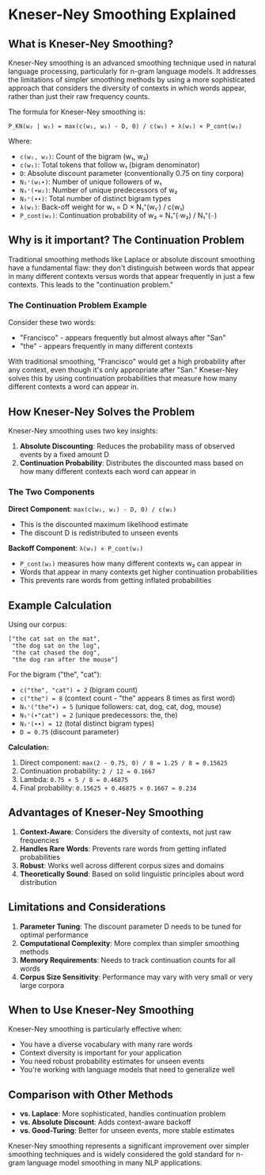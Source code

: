 # Kneser-Ney Smoothing Explained

## What is Kneser-Ney Smoothing?

Kneser-Ney smoothing is an advanced smoothing technique used in natural language processing, particularly for n-gram language models. It addresses the limitations of simpler smoothing methods by using a more sophisticated approach that considers the diversity of contexts in which words appear, rather than just their raw frequency counts.

The formula for Kneser-Ney smoothing is:

    P_KN(w₂ | w₁) = max(c(w₁, w₂) - D, 0) / c(w₁) + λ(w₁) × P_cont(w₂)

Where:
- `c(w₁, w₂)`: Count of the bigram (w₁, w₂)
- `c(w₁)`: Total tokens that follow w₁ (bigram denominator)
- `D`: Absolute discount parameter (conventionally 0.75 on tiny corpora)
- `N₁⁺(w₁∙)`: Number of unique followers of w₁
- `N₁⁺(∙w₂)`: Number of unique predecessors of w₂
- `N₁⁺(∙∙)`: Total number of distinct bigram types
- `λ(w₁)`: Back-off weight for w₁ = D × N₁⁺(w₁∙) / c(w₁)
- `P_cont(w₂)`: Continuation probability of w₂ = N₁⁺(∙w₂) / N₁⁺(∙∙)

## Why is it important? The Continuation Problem

Traditional smoothing methods like Laplace or absolute discount smoothing have a fundamental flaw: they don't distinguish between words that appear in many different contexts versus words that appear frequently in just a few contexts. This leads to the "continuation problem."

### The Continuation Problem Example

Consider these two words:
- "Francisco" - appears frequently but almost always after "San"
- "the" - appears frequently in many different contexts

With traditional smoothing, "Francisco" would get a high probability after any context, even though it's only appropriate after "San." Kneser-Ney solves this by using continuation probabilities that measure how many different contexts a word can appear in.

## How Kneser-Ney Solves the Problem

Kneser-Ney smoothing uses two key insights:

1. **Absolute Discounting**: Reduces the probability mass of observed events by a fixed amount D
2. **Continuation Probability**: Distributes the discounted mass based on how many different contexts each word can appear in

### The Two Components

**Direct Component**: `max(c(w₁, w₂) - D, 0) / c(w₁)`
- This is the discounted maximum likelihood estimate
- The discount D is redistributed to unseen events

**Backoff Component**: `λ(w₁) × P_cont(w₂)`
- `P_cont(w₂)` measures how many different contexts w₂ can appear in
- Words that appear in many contexts get higher continuation probabilities
- This prevents rare words from getting inflated probabilities

## Example Calculation

Using our corpus:
```
["the cat sat on the mat",
 "the dog sat on the log",
 "the cat chased the dog",
 "the dog ran after the mouse"]
```

For the bigram ("the", "cat"):
- `c("the", "cat") = 2` (bigram count)
- `c("the") = 8` (context count - "the" appears 8 times as first word)
- `N₁⁺("the"∙) = 5` (unique followers: cat, dog, cat, dog, mouse)
- `N₁⁺(∙"cat") = 2` (unique predecessors: the, the)
- `N₁⁺(∙∙) = 12` (total distinct bigram types)
- `D = 0.75` (discount parameter)

**Calculation:**
1. Direct component: `max(2 - 0.75, 0) / 8 = 1.25 / 8 = 0.15625`
2. Continuation probability: `2 / 12 = 0.1667`
3. Lambda: `0.75 × 5 / 8 = 0.46875`
4. Final probability: `0.15625 + 0.46875 × 0.1667 ≈ 0.234`

## Advantages of Kneser-Ney Smoothing

1. **Context-Aware**: Considers the diversity of contexts, not just raw frequencies
2. **Handles Rare Words**: Prevents rare words from getting inflated probabilities
3. **Robust**: Works well across different corpus sizes and domains
4. **Theoretically Sound**: Based on solid linguistic principles about word distribution

## Limitations and Considerations

1. **Parameter Tuning**: The discount parameter D needs to be tuned for optimal performance
2. **Computational Complexity**: More complex than simpler smoothing methods
3. **Memory Requirements**: Needs to track continuation counts for all words
4. **Corpus Size Sensitivity**: Performance may vary with very small or very large corpora

## When to Use Kneser-Ney Smoothing

Kneser-Ney smoothing is particularly effective when:
- You have a diverse vocabulary with many rare words
- Context diversity is important for your application
- You need robust probability estimates for unseen events
- You're working with language models that need to generalize well

## Comparison with Other Methods

- **vs. Laplace**: More sophisticated, handles continuation problem
- **vs. Absolute Discount**: Adds context-aware backoff
- **vs. Good-Turing**: Better for unseen events, more stable estimates

Kneser-Ney smoothing represents a significant improvement over simpler smoothing techniques and is widely considered the gold standard for n-gram language model smoothing in many NLP applications.
